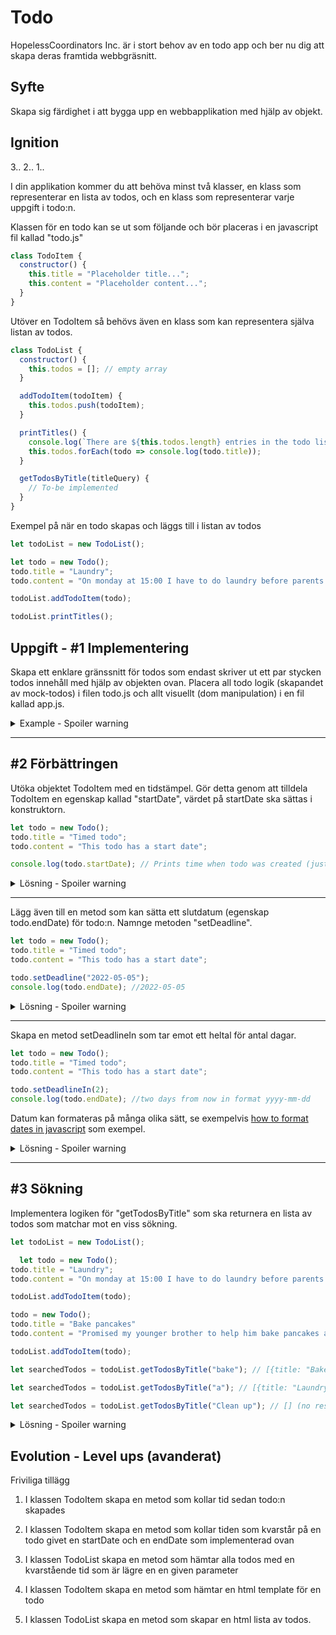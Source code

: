# Todo
HopelessCoordinators Inc. är i stort behov av en todo app och ber nu dig att skapa deras framtida webbgräsnitt. 

## Syfte
Skapa sig färdighet i att bygga upp en webbapplikation med hjälp av objekt.

## Ignition
3.. 2.. 1..

I din applikation kommer du att behöva minst två klasser, en klass som representerar en lista av todos, och en klass som representerar varje uppgift i todo:n.

Klassen för en todo kan se ut som följande och bör placeras i en javascript fil kallad "todo.js"
```js
class TodoItem {
  constructor() {
    this.title = "Placeholder title...";
    this.content = "Placeholder content...";
  }
}
```

Utöver en TodoItem så behövs även en klass som kan representera själva listan av todos.

```js
class TodoList {
  constructor() {
    this.todos = []; // empty array
  }

  addTodoItem(todoItem) {
    this.todos.push(todoItem);
  }

  printTitles() {
    console.log(`There are ${this.todos.length} entries in the todo list`);
    this.todos.forEach(todo => console.log(todo.title));
  }

  getTodosByTitle(titleQuery) {
    // To-be implemented
  }
}
```

Exempel på när en todo skapas och läggs till i listan av todos

```js
let todoList = new TodoList();

let todo = new Todo();
todo.title = "Laundry";
todo.content = "On monday at 15:00 I have to do laundry before parents arrive";

todoList.addTodoItem(todo);

todoList.printTitles();
```


## Uppgift - #1 Implementering

Skapa ett enklare gränssnitt för todos som endast skriver ut ett par stycken todos innehåll med hjälp av objekten ovan. Placera all todo logik (skapandet av mock-todos) i filen todo.js och allt visuellt (dom manipulation) i en fil kallad app.js.



<details>
  <summary>Example - Spoiler warning</summary>
  
  
  index.html
  ```html
  <ul class="todo-container"></ul>
  ```

  todo.js
  ```js
  let todoList = new TodoList();

    let todo = new Todo();
  todo.title = "Laundry";
  todo.content = "On monday at 15:00 I have to do laundry before parents arrive";

  todoList.addTodoItem(todo);

  todo = new Todo();
  todo.title = "Bake pancakes"
  todo.content = "Promised my younger brother to help him bake pancakes at 17:00 tomorrow";

  todoList.addTodoItem(todo);
  ```

  app.js
  ```js
  const todoList = document.querySelector(".todo-container");

  function createTodoListItem(todo) {
    let li = document.createElement("li");
    li.textContent = `
    <h3>${todo.title}</h3>
    <p>${todo.content}</p>
    `;

    return li;
  }

  todoList.todos.forEach(todo => {
    let li = createTodoListItem(todo);
    todoContainer.append(li);
  });
  ```
</details>

---

## #2 Förbättringen

Utöka objektet TodoItem med en tidstämpel. Gör detta genom att tilldela TodoItem en egenskap kallad "startDate", värdet på startDate ska sättas i konstruktorn.

```js
let todo = new Todo();
todo.title = "Timed todo";
todo.content = "This todo has a start date";

console.log(todo.startDate); // Prints time when todo was created (just now)
```

<details>
  <summary>Lösning - Spoiler warning</summary>

  ```js
  class TodoItem {
    constructor() {
      this.title = "Placeholder title...";
      this.content = "Placeholder content...";
      this.startDate = new Date();
    }
  }
  ```
</details>

---

Lägg även till en metod som kan sätta ett slutdatum (egenskap todo.endDate) för todo:n. Namnge metoden "setDeadline".

```js
let todo = new Todo();
todo.title = "Timed todo";
todo.content = "This todo has a start date";

todo.setDeadline("2022-05-05");
console.log(todo.endDate); //2022-05-05
```
<details>
  <summary>Lösning - Spoiler warning</summary>

  ```js
  class TodoItem {
    constructor() {
      this.title = "Placeholder title...";
      this.content = "Placeholder content...";
      this.startDate = new Date();
    }

    setDeadline(endDate) {
      this.endDate = endDate;
    }
  }
  ```
</details>

--- 

Skapa en metod setDeadlineIn som tar emot ett heltal för antal dagar.

```js
let todo = new Todo();
todo.title = "Timed todo";
todo.content = "This todo has a start date";

todo.setDeadlineIn(2);
console.log(todo.endDate); //two days from now in format yyyy-mm-dd
```

Datum kan formateras på många olika sätt, se exempelvis [how to format dates in javascript](https://www.freecodecamp.org/news/how-to-format-dates-in-javascript/) som exempel.

<details>
  <summary>Lösning - Spoiler warning</summary>

  ```js
  class TodoItem {
    constructor() {
      this.title = "Placeholder title...";
      this.content = "Placeholder content...";
      this.startDate = new Date();
    }

    setDeadline(endDate) {
      this.endDate = endDate;
    }

    setDeadlineIn(days) {
      let date = new Date();
      date = date.setDate(date.getDate() + days);
      date = new Date(date);
      this.endDate = `${date.getFullYear()}-${date.getMonth() + 1}-${date.getDate()}`;
    }
  }
  ```
</details>

---


## #3 Sökning

Implementera logiken för "getTodosByTitle" som ska returnera en lista av todos som matchar mot en viss sökning.

```js
let todoList = new TodoList();

  let todo = new Todo();
todo.title = "Laundry";
todo.content = "On monday at 15:00 I have to do laundry before parents arrive";

todoList.addTodoItem(todo);

todo = new Todo();
todo.title = "Bake pancakes"
todo.content = "Promised my younger brother to help him bake pancakes at 17:00 tomorrow";

todoList.addTodoItem(todo);

```

```js
let searchedTodos = todoList.getTodosByTitle("bake"); // [{title: "Bake pan...", content: "Promised my..."}]
```

```js
let searchedTodos = todoList.getTodosByTitle("a"); // [{title: "Laundry", content: "On monday..."}, {title: "Bake pan...", content: "Promised my..."}]
```

```js
let searchedTodos = todoList.getTodosByTitle("Clean up"); // [] (no result)
```

<details>
  <summary>Lösning - Spoiler warning</summary>

  ```js
  class TodoList {
  constructor() {
    this.todos = []; // empty array
  }

  addTodoItem(todoItem) {
    this.todos.push(todoItem);
  }

  printTitles() {
    console.log(`There are ${this.todos.length} entries in the todo list`);
    this.todos.forEach(todo => console.log(todo.title));
  }

  getTodosByTitle(titleQuery) {
    let results = this.todos.find(todo => todo.title.includes(titleQuery));

    if(results == undefined) {
      return [];
    } else {
      return results;
    }
  }
  ```
</details>


## Evolution - Level ups (avanderat)
Friviliga tillägg


1. I klassen TodoItem skapa en metod som kollar tid sedan todo:n skapades
   
2. I klassen TodoItem skapa en metod som kollar tiden som kvarstår på en todo givet en startDate och en endDate som implementerad ovan

3. I klassen TodoList skapa en metod som hämtar alla todos med en kvarstående tid som är lägre en en given parameter

4. I klassen TodoItem skapa en metod som hämtar en html template för en todo

5. I klassen TodoList skapa en metod som skapar en html lista av todos.
